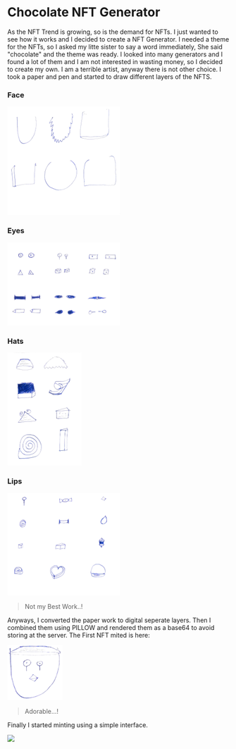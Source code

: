 # Chocolate NFT Generator

As the NFT Trend is growing, so is the demand for NFTs. I just wanted to see how it works and I decided to create a NFT Generator. I needed a theme for the NFTs, so I asked my litte sister to say a word immediately, She said "chocolate" and the theme was ready. I looked into many generators and I found a lot of them and I am not interested in wasting money, so I decided to create my own. I am a terrible artist, anyway there is not other choice. I took a paper and pen and started to draw different layers of the NFTS.

### Face
<img src="static/images/layers/drawings/faces.jpeg" style="zoom:25%;" />

### Eyes
<img src="static/images/layers/drawings/eyes.jpeg" style="zoom:25%;" />

### Hats
<img src="static/images/layers/drawings/hats.jpeg" style="zoom:25%;" />

### Lips
<img src="static/images/layers/drawings/mouth.jpeg" style="zoom:25%;" />

>Not my Best Work..!

Anyways, I converted the paper work to digital seperate layers. Then I combined them using PILLOW and rendered them as a base64 to avoid storing at the server. The First NFT mited is here:

<img src="static/images/first.png" style="zoom:25%;" />

> Adorable...!

Finally I started minting using a simple interface.

![](static/images/demo.gif)

